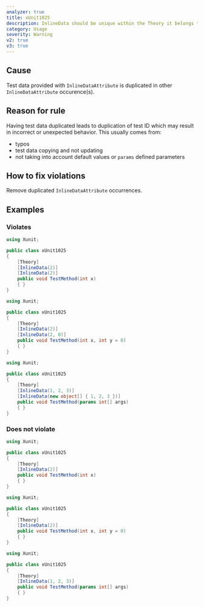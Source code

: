 ```yaml
---
analyzer: true
title: xUnit1025
description: InlineData should be unique within the Theory it belongs to
category: Usage
severity: Warning
v2: true
v3: true
---
```


## Cause

Test data provided with `InlineDataAttribute` is duplicated in other `InlineDataAttribute` occurence(s).

## Reason for rule

Having test data duplicated leads to duplication of test ID which may result in incorrect or unexpected behavior.
This usually comes from:

* typos
* test data copying and not updating
* not taking into account default values or `params` defined parameters

## How to fix violations

Remove duplicated `InlineDataAttribute` occurrences.

## Examples

### Violates

```csharp
using Xunit;

public class xUnit1025
{
    [Theory]
    [InlineData(2)]
    [InlineData(2)]
    public void TestMethod(int x)
    { }
}
```

```csharp
using Xunit;

public class xUnit1025
{
    [Theory]
    [InlineData(2)]
    [InlineData(2, 0)]
    public void TestMethod(int x, int y = 0)
    { }
}
```

```csharp
using Xunit;

public class xUnit1025
{
    [Theory]
    [InlineData(1, 2, 3)]
    [InlineData(new object[] { 1, 2, 3 })]
    public void TestMethod(params int[] args)
    { }
}
```

### Does not violate

```csharp
using Xunit;

public class xUnit1025
{
    [Theory]
    [InlineData(2)]
    public void TestMethod(int x)
    { }
}
```

```csharp
using Xunit;

public class xUnit1025
{
    [Theory]
    [InlineData(2)]
    public void TestMethod(int x, int y = 0)
    { }
}
```

```csharp
using Xunit;

public class xUnit1025
{
    [Theory]
    [InlineData(1, 2, 3)]
    public void TestMethod(params int[] args)
    { }
}
```
